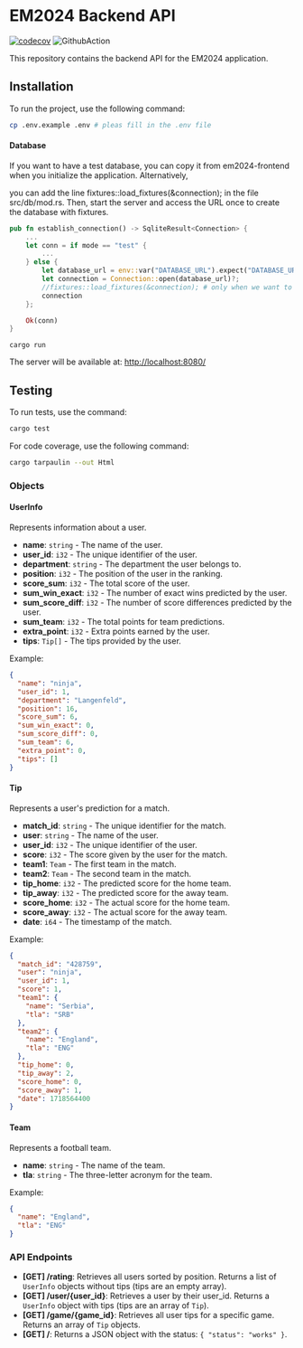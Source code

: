
# EM2024 Backend API

[![codecov](https://codecov.io/gh/football-betting/em2024-api/branch/main/graph/badge.svg?token=TFPKKZZ09O)](https://codecov.io/gh/football-betting/em2024-api)
![GithubAction](https://github.com/football-betting/em2024-api/workflows/Rust/badge.svg)

This repository contains the backend API for the EM2024 application.

## Installation

To run the project, use the following command:

```bash
cp .env.example .env # pleas fill in the .env file
```

#### Database

If you want to have a test database, you can copy it from em2024-frontend when you initialize the application. Alternatively, 

you can add the line fixtures::load_fixtures(&connection); in the file src/db/mod.rs. Then, start the server and access the URL once to create the database with fixtures.

```rust
pub fn establish_connection() -> SqliteResult<Connection> {
    ...
    let conn = if mode == "test" {
        ...
    } else {
        let database_url = env::var("DATABASE_URL").expect("DATABASE_URL must be set");
        let connection = Connection::open(database_url)?;
        //fixtures::load_fixtures(&connection); # only when we want to load fixtures for start you local server and you dont have db
        connection
    };

    Ok(conn)
}
```

```
cargo run
```

The server will be available at: [http://localhost:8080/](http://localhost:8080/)



## Testing

To run tests, use the command:

```bash
cargo test
```

For code coverage, use the following command:

```bash
cargo tarpaulin --out Html
```

### Objects

#### UserInfo

Represents information about a user.

- **name**: `string` - The name of the user.
- **user_id**: `i32` - The unique identifier of the user.
- **department**: `string` - The department the user belongs to.
- **position**: `i32` - The position of the user in the ranking.
- **score_sum**: `i32` - The total score of the user.
- **sum_win_exact**: `i32` - The number of exact wins predicted by the user.
- **sum_score_diff**: `i32` - The number of score differences predicted by the user.
- **sum_team**: `i32` - The total points for team predictions.
- **extra_point**: `i32` - Extra points earned by the user.
- **tips**: `Tip[]` - The tips provided by the user.

Example:

```json
{
  "name": "ninja",
  "user_id": 1,
  "department": "Langenfeld",
  "position": 16,
  "score_sum": 6,
  "sum_win_exact": 0,
  "sum_score_diff": 0,
  "sum_team": 6,
  "extra_point": 0,
  "tips": []
}
```

#### Tip

Represents a user's prediction for a match.

- **match_id**: `string` - The unique identifier for the match.
- **user**: `string` - The name of the user.
- **user_id**: `i32` - The unique identifier of the user.
- **score**: `i32` - The score given by the user for the match.
- **team1**: `Team` - The first team in the match.
- **team2**: `Team` - The second team in the match.
- **tip_home**: `i32` - The predicted score for the home team.
- **tip_away**: `i32` - The predicted score for the away team.
- **score_home**: `i32` - The actual score for the home team.
- **score_away**: `i32` - The actual score for the away team.
- **date**: `i64` - The timestamp of the match.

Example:

```json
{
  "match_id": "428759",
  "user": "ninja",
  "user_id": 1,
  "score": 1,
  "team1": {
    "name": "Serbia",
    "tla": "SRB"
  },
  "team2": {
    "name": "England",
    "tla": "ENG"
  },
  "tip_home": 0,
  "tip_away": 2,
  "score_home": 0,
  "score_away": 1,
  "date": 1718564400
}
```

#### Team

Represents a football team.

- **name**: `string` - The name of the team.
- **tla**: `string` - The three-letter acronym for the team.

Example:

```json
{
  "name": "England",
  "tla": "ENG"
}
```

### API Endpoints

- **[GET] /rating**: Retrieves all users sorted by position. Returns a list of `UserInfo` objects without tips (tips are an empty array).
- **[GET] /user/{user_id}**: Retrieves a user by their user_id. Returns a `UserInfo` object with tips (tips are an array of `Tip`).
- **[GET] /game/{game_id}**: Retrieves all user tips for a specific game. Returns an array of `Tip` objects.
- **[GET] /**: Returns a JSON object with the status: `{ "status": "works" }`.
